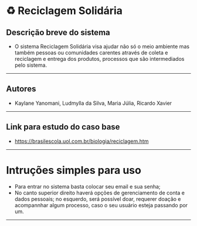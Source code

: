 # ♻ Reciclagem Solidária

## Descrição breve do sistema
- O sistema Reciclagem Solidária visa ajudar não só o meio ambiente mas também pessoas ou comunidades carentes através de coleta e reciclagem e entrega dos produtos, processos que são intermediados pelo sistema. 
---

## Autores
- Kaylane Yanomani, Ludmylla da Silva, Maria Júlia, Ricardo Xavier
---

## Link para estudo do caso base
- https://brasilescola.uol.com.br/biologia/reciclagem.htm
---

# Intruções simples para uso
- Para entrar no sistema basta colocar seu email e sua senha;
- No canto superior direito haverá opções de gerenciamento de conta e dados pessoais; no esquerdo, será possível doar, requerer doação e acompannhar algum processo, caso o seu usuário esteja passando por um.
---

